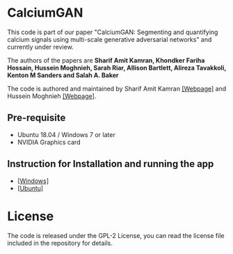 # CalciumGAN

This code is part of our paper "CalciumGAN: Segmenting and quantifying calcium signals using multi-scale generative adversarial networks" and currently under review.

The authors of the papers are <b>Sharif Amit Kamran, Khondker Fariha Hossain, Hussein Moghnieh, Sarah Riar, Allison Bartlett, Alireza Tavakkoli, Kenton M Sanders and Salah A. Baker</b>

The code is authored and maintained by Sharif Amit Kamran [[Webpage]](https://www.sharifamit.com/) and Hussein Moghnieh [[Webpage]](https://medium.com/@husseinmoghnie).

## Pre-requisite
- Ubuntu 18.04 / Windows 7 or later
- NVIDIA Graphics card


## Instruction for Installation and running the app  
- [[Windows]](https://github.com/SharifAmit/CalciumGAN/blob/main/Windows_Installation_Guide.md)
- [[Ubuntu]](https://github.com/SharifAmit/CalciumGAN/blob/main/Ubuntu_Instllation_Guide.md)

# License

The code is released under the GPL-2 License, you can read the license file included in the repository for details.
